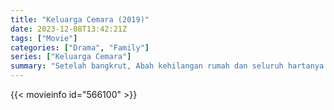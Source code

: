 ```yaml
---
title: "Keluarga Cemara (2019)"
date: 2023-12-08T13:42:21Z
tags: ["Movie"]
categories: ["Drama", "Family"]
series: ["Keluarga Cemara"]
summary: "Setelah bangkrut, Abah kehilangan rumah dan seluruh hartanya. Ia pun kalah dalam kasus pengadilan, sehingga keluarganya terancam hidup dalam kemiskinan selamanya. Abah dan keluarganya harus menjalani kehidupan baru."
---
```


<mux-player stream-type="on-demand"
src="https://kp3d-my.sharepoint.com/personal/ryoo_kp3d_onmicrosoft_com/_layouts/15/download.aspx?share=Edjk7-0uVG9LtGxrgMsMelgBbE8RCCMtWlGKl_ZdCvSt2A" prefer-playback="mse" controls>

</mux-player>


{{< movieinfo id="566100" >}}

<script src="https://cdn.jsdelivr.net/npm/@mux/mux-player"></script>

 <script type="application/ld+json ">
{
"@context": "https://schema.org/",
"@type": "VideoObject",
"name": "Keluarga Cemara (2019)",
"contentUrl": "https://stream.mux.com/ZPMNt3Ci00SU1qpF1WTzbCpgVU3393q5hF4C6l3uVq00g.m3u8",
"thumbnailUrl": "https://www.themoviedb.org/t/p/original/dqDlkLV8MRy4E1i8XQryja0yqLR.jpg?width=314&fit_mode=preserve&time=25",
"uploadDate": "2023-12-08T13:42:21Z",
}

</script>

